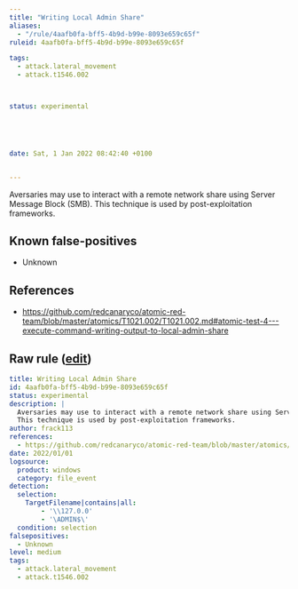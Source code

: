 ```yaml
---
title: "Writing Local Admin Share"
aliases:
  - "/rule/4aafb0fa-bff5-4b9d-b99e-8093e659c65f"
ruleid: 4aafb0fa-bff5-4b9d-b99e-8093e659c65f

tags:
  - attack.lateral_movement
  - attack.t1546.002



status: experimental





date: Sat, 1 Jan 2022 08:42:40 +0100


---
```


Aversaries may use to interact with a remote network share using Server Message Block (SMB).
This technique is used by post-exploitation frameworks.


<!--more-->


## Known false-positives

* Unknown



## References

* https://github.com/redcanaryco/atomic-red-team/blob/master/atomics/T1021.002/T1021.002.md#atomic-test-4---execute-command-writing-output-to-local-admin-share


## Raw rule ([edit](https://github.com/SigmaHQ/sigma/edit/master/rules/windows/file_event/file_event_win_writing_local_admin_share.yml))
```yaml
title: Writing Local Admin Share
id: 4aafb0fa-bff5-4b9d-b99e-8093e659c65f
status: experimental
description: | 
  Aversaries may use to interact with a remote network share using Server Message Block (SMB).
  This technique is used by post-exploitation frameworks.
author: frack113
references:
  - https://github.com/redcanaryco/atomic-red-team/blob/master/atomics/T1021.002/T1021.002.md#atomic-test-4---execute-command-writing-output-to-local-admin-share
date: 2022/01/01
logsource:
  product: windows
  category: file_event
detection:
  selection:
    TargetFilename|contains|all:
        - '\\127.0.0'
        - '\ADMIN$\'
  condition: selection 
falsepositives:
  - Unknown
level: medium
tags:
  - attack.lateral_movement
  - attack.t1546.002
```
